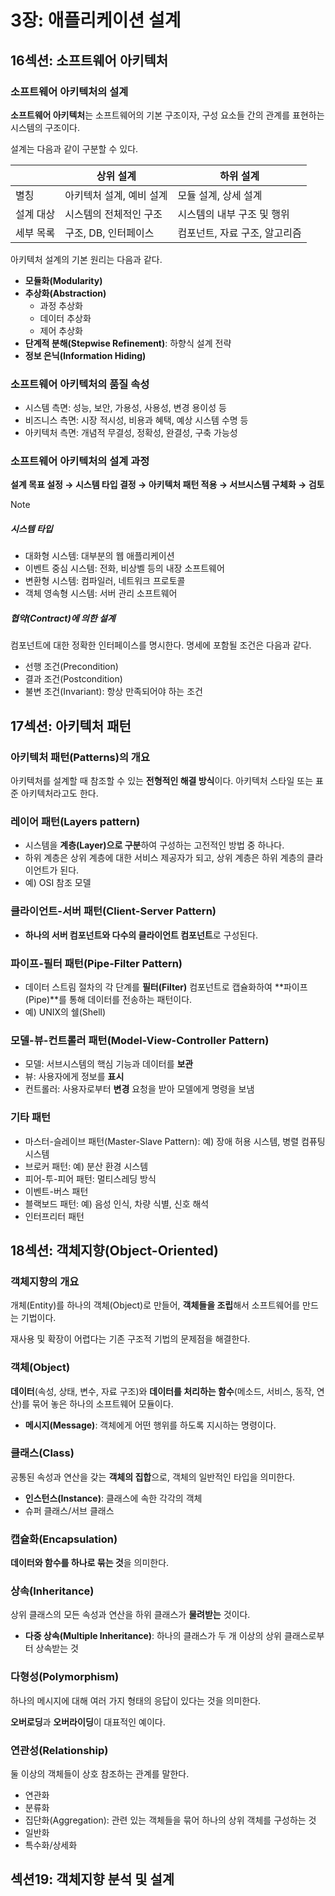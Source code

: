 # 3장: 애플리케이션 설계

## 16섹션: 소프트웨어 아키텍처

### 소프트웨어 아키텍처의 설계

**소프트웨어 아키텍처**는 소프트웨어의 기본 구조이자, 구성 요소들 간의 관계를 표현하는 시스템의 구조이다.

설계는 다음과 같이 구분할 수 있다.

|           | 상위 설계                | 하위 설계                     |
| --------- | ------------------------ | ----------------------------- |
| 별칭      | 아키텍처 설계, 예비 설계 | 모듈 설계, 상세 설계          |
| 설계 대상 | 시스템의 전체적인 구조   | 시스템의 내부 구조 및 행위    |
| 세부 목록 | 구조, DB, 인터페이스     | 컴포넌트, 자료 구조, 알고리즘 |

아키텍처 설계의 기본 원리는 다음과 같다.

- **모듈화(Modularity)**
- **추상화(Abstraction)**
  - 과정 추상화
  - 데이터 추상화
  - 제어 추상화
- **단계적 분해(Stepwise Refinement)**: 하향식 설계 전략
- **정보 은닉(Information Hiding)**

### 소프트웨어 아키텍처의 품질 속성

- 시스템 측면: 성능, 보안, 가용성, 사용성, 변경 용이성 등
- 비즈니스 측면: 시장 적시성, 비용과 혜택, 예상 시스템 수명 등
- 아키텍처 측면: 개념적 무결성, 정확성, 완결성, 구축 가능성

### 소프트웨어 아키텍처의 설계 과정

**설계 목표 설정 → 시스템 타입 결정 → 아키텍처 패턴 적용 → 서브시스템 구체화 → 검토**

> [!NOTE]
>
> ##### 시스템 타입
>
> - 대화형 시스템: 대부분의 웹 애플리케이션
> - 이벤트 중심 시스템: 전화, 비상벨 등의 내장 소프트웨어
> - 변환형 시스템: 컴파일러, 네트워크 프로토콜
> - 객체 영속형 시스템: 서버 관리 소프트웨어
>
> ##### 협약(Contract)에 의한 설계
>
> 컴포넌트에 대한 정확한 인터페이스를 명시한다. 명세에 포함될 조건은 다음과 같다.
>
> - 선행 조건(Precondition)
> - 결과 조건(Postcondition)
> - 불변 조건(Invariant): 항상 만족되어야 하는 조건

## 17섹션: 아키텍처 패턴

### 아키텍처 패턴(Patterns)의 개요

아키텍처를 설계할 때 참조할 수 있는 **전형적인 해결 방식**이다. 아키텍처 스타일 또는 표준 아키텍처라고도 한다.

### 레이어 패턴(Layers pattern)

- 시스템을 **계층(Layer)으로 구분**하여 구성하는 고전적인 방법 중 하나다.
- 하위 계층은 상위 계층에 대한 서비스 제공자가 되고, 상위 계층은 하위 계층의 클라이언트가 된다.
- 예) OSI 참조 모델

### 클라이언트-서버 패턴(Client-Server Pattern)

- **하나의 서버 컴포넌트와 다수의 클라이언트 컴포넌트**로 구성된다.

### 파이프-필터 패턴(Pipe-Filter Pattern)

- 데이터 스트림 절차의 각 단계를 **필터(Filter)** 컴포넌트로 캡슐화하여 **파이프(Pipe)**를 통해 데이터를 전송하는 패턴이다.
- 예) UNIX의 쉘(Shell)

### 모델-뷰-컨트롤러 패턴(Model-View-Controller Pattern)

- 모델: 서브시스템의 핵심 기능과 데이터를 **보관**
- 뷰: 사용자에게 정보를 **표시**
- 컨트롤러: 사용자로부터 **변경** 요청을 받아 모델에게 명령을 보냄

### 기타 패턴

- 마스터-슬레이브 패턴(Master-Slave Pattern): 예) 장애 허용 시스템, 병렬 컴퓨팅 시스템
- 브로커 패턴: 예) 분산 환경 시스템
- 피어-투-피어 패턴: 멀티스레딩 방식
- 이벤트-버스 패턴
- 블랙보드 패턴: 예) 음성 인식, 차량 식별, 신호 해석
- 인터프리터 패턴

## 18섹션: 객체지향(Object-Oriented)

### 객체지향의 개요

개체(Entity)를 하나의 객체(Object)로 만들어, **객체들을 조립**해서 소프트웨어를 만드는 기법이다.

재사용 및 확장이 어렵다는 기존 구조적 기법의 문제점을 해결한다.

### 객체(Object)

**데이터**(속성, 상태, 변수, 자료 구조)와 **데이터를 처리하는 함수**(메소드, 서비스, 동작, 연산)를 묶어 놓은 하나의 소프트웨어 모듈이다.

- **메시지(Message)**: 객체에게 어떤 행위를 하도록 지시하는 명령이다.

### 클래스(Class)

공통된 속성과 연산을 갖는 **객체의 집합**으로, 객체의 일반적인 타입을 의미한다.

- **인스턴스(Instance)**: 클래스에 속한 각각의 객체
- 슈퍼 클래스/서브 클래스

### 캡슐화(Encapsulation)

**데이터와 함수를 하나로 묶는 것**을 의미한다.

### 상속(Inheritance)

상위 클래스의 모든 속성과 연산을 하위 클래스가 **물려받는** 것이다.

- **다중 상속(Multiple Inheritance)**: 하나의 클래스가 두 개 이상의 상위 클래스로부터 상속받는 것

### 다형성(Polymorphism)

하나의 메시지에 대해 여러 가지 형태의 응답이 있다는 것을 의미한다.

**오버로딩**과 **오버라이딩**이 대표적인 예이다.

### 연관성(Relationship)

둘 이상의 객체들이 상호 참조하는 관계를 말한다.

- 연관화
- 분류화
- 집단화(Aggregation): 관련 있는 객체들을 묶어 하나의 상위 객체를 구성하는 것
- 일반화
- 특수화/상세화

## 섹션19: 객체지향 분석 및 설계
